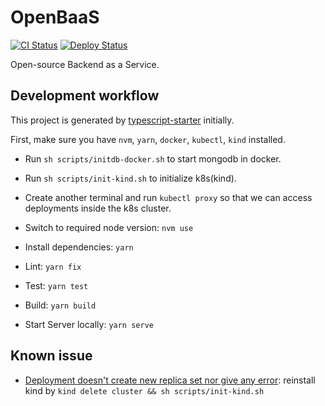 # OpenBaaS

[![CI Status](../../workflows/CI/badge.svg)](../../actions)
[![Deploy Status](../../workflows/Deploy/badge.svg)](../../actions)

Open-source Backend as a Service.

## Development workflow

This project is generated by [typescript-starter](https://github.com/bitjson/typescript-starter) initially.

First, make sure you have `nvm`, `yarn`, `docker`, `kubectl`, `kind` installed.

- Run `sh scripts/initdb-docker.sh` to start mongodb in docker.
- Run `sh scripts/init-kind.sh` to initialize k8s(kind).
- Create another terminal and run `kubectl proxy` so that we can access deployments inside the k8s cluster.

- Switch to required node version: `nvm use`
- Install dependencies: `yarn`
- Lint: `yarn fix`
- Test: `yarn test`
- Build: `yarn build`
- Start Server locally: `yarn serve`

## Known issue

- [Deployment doesn't create new replica set nor give any error](https://github.com/kubernetes/kubernetes/issues/36117):
  reinstall kind by `kind delete cluster && sh scripts/init-kind.sh`

